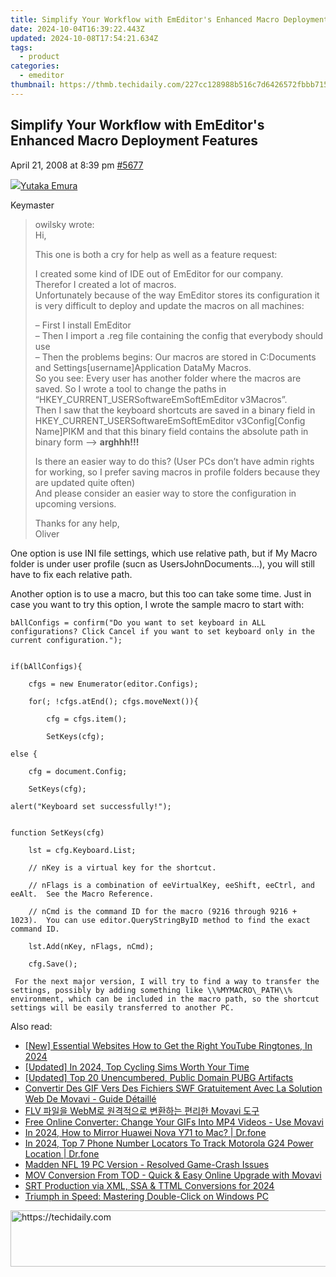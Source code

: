 ```yaml
---
title: Simplify Your Workflow with EmEditor's Enhanced Macro Deployment Features
date: 2024-10-04T16:39:22.443Z
updated: 2024-10-08T17:54:21.634Z
tags:
  - product
categories:
  - emeditor
thumbnail: https://thmb.techidaily.com/227cc128988b516c7d6426572fbbb71529867ec9f293f57740eccc844618f624.jpg
---
```


## Simplify Your Workflow with EmEditor's Enhanced Macro Deployment Features

April 21, 2008 at 8:39 pm [#5677](https://tools.techidaily.com/emeditor/products/) 

[![](https://secure.gravatar.com/avatar/a0a6377144ed3636f985d87303f65ed2?s=80&d=identicon&r=g)Yutaka Emura](https://www.emeditor.com/forums/users/yemura/ "View Yutaka Emura's profile")

Keymaster

> owilsky wrote:  
> Hi,
> 
> This one is both a cry for help as well as a feature request:
> 
> I created some kind of IDE out of EmEditor for our company.  
> Therefor I created a lot of macros.  
> Unfortunately because of the way EmEditor stores its configuration it is very difficult to deploy and update the macros on all machines:
> 
> – First I install EmEditor  
> – Then I import a .reg file containing the config that everybody should use  
> – Then the problems begins: Our macros are stored in C:Documents and Settings\[username\]Application DataMy Macros.   
> So you see: Every user has another folder where the macros are saved. So I wrote a tool to change the paths in “HKEY\_CURRENT\_USERSoftwareEmSoftEmEditor v3Macros”.  
> Then I saw that the keyboard shortcuts are saved in a binary field in HKEY\_CURRENT\_USERSoftwareEmSoftEmEditor v3Config\[Config Name\]PIKM and that this binary field contains the absolute path in binary form —> **arghhh!!!**
> 
> Is there an easier way to do this? (User PCs don’t have admin rights for working, so I prefer saving macros in profile folders because they are updated quite often)  
> And please consider an easier way to store the configuration in upcoming versions.
> 
> Thanks for any help,  
> Oliver

 One option is use INI file settings, which use relative path, but if My Macro folder is under user profile (sucn as UsersJohnDocuments…), you will still have to fix each relative path.

 Another option is to use a macro, but this too can take some time. Just in case you want to try this option, I wrote the sample macro to start with:
	  

	bAllConfigs = confirm("Do you want to set keyboard in ALL configurations? Click Cancel if you want to set keyboard only in the current configuration.");  
	  

	if(bAllConfigs){  

		cfgs = new Enumerator(editor.Configs);  

		for(; !cfgs.atEnd(); cfgs.moveNext()){  

		    cfg = cfgs.item();  

		    SetKeys(cfg);  

	else {  

		cfg = document.Config;  

		SetKeys(cfg);  

	alert("Keyboard set successfully!");  
	  

	function SetKeys(cfg)  

		lst = cfg.Keyboard.List;  

		// nKey is a virtual key for the shortcut.  

		// nFlags is a combination of eeVirtualKey, eeShift, eeCtrl, and eeAlt.  See the Macro Reference.  

		// nCmd is the command ID for the macro (9216 through 9216 + 1023).  You can use editor.QueryStringByID method to find the exact command ID.  

		lst.Add(nKey, nFlags, nCmd);  

		cfg.Save();  

	 For the next major version, I will try to find a way to transfer the settings, possibly by adding something like \\%MYMACRO\_PATH\\% environment, which can be included in the macro path, so the shortcut settings will be easily transferred to another PC.

<ins class="adsbygoogle"
     style="display:block"
     data-ad-format="autorelaxed"
     data-ad-client="ca-pub-7571918770474297"
     data-ad-slot="1223367746"></ins>

<ins class="adsbygoogle"
     style="display:block"
     data-ad-client="ca-pub-7571918770474297"
     data-ad-slot="8358498916"
     data-ad-format="auto"
     data-full-width-responsive="true"></ins>

<span class="atpl-alsoreadstyle">Also read:</span>
<div><ul>
<li><a href="https://fox-direct.techidaily.com/new-essential-websites-how-to-get-the-right-youtube-ringtones-in-2024/"><u>[New] Essential Websites How to Get the Right YouTube Ringtones, In 2024</u></a></li>
<li><a href="https://digital-screen-recording.techidaily.com/updated-in-2024-top-cycling-sims-worth-your-time/"><u>[Updated] In 2024, Top Cycling Sims Worth Your Time</u></a></li>
<li><a href="https://some-approaches.techidaily.com/updated-top-20-unencumbered-public-domain-pubg-artifacts/"><u>[Updated] Top 20 Unencumbered, Public Domain PUBG Artifacts</u></a></li>
<li><a href="https://win-tricks.techidaily.com/convertir-des-gif-vers-des-fichiers-swf-gratuitement-avec-la-solution-web-de-movavi-guide-detaille/"><u>Convertir Des GIF Vers Des Fichiers SWF Gratuitement Avec La Solution Web De Movavi - Guide Détaillé</u></a></li>
<li><a href="https://win-tricks.techidaily.com/flv-webm-movavi/"><u>FLV 파일을 WebM로 원격적으로 변환하는 편리한 Movavi 도구</u></a></li>
<li><a href="https://win-tricks.techidaily.com/free-online-converter-change-your-gifs-into-mp4-videos-use-movavi/"><u>Free Online Converter: Change Your GIFs Into MP4 Videos - Use Movavi</u></a></li>
<li><a href="https://screen-mirror.techidaily.com/in-2024-how-to-mirror-huawei-nova-y71-to-mac-drfone-by-drfone-android/"><u>In 2024, How to Mirror Huawei Nova Y71 to Mac? | Dr.fone</u></a></li>
<li><a href="https://android-location-track.techidaily.com/in-2024-top-7-phone-number-locators-to-track-motorola-g24-power-location-drfone-by-drfone-virtual-android/"><u>In 2024, Top 7 Phone Number Locators To Track Motorola G24 Power Location | Dr.fone</u></a></li>
<li><a href="https://win-answers.techidaily.com/madden-nfl-19-pc-version-resolved-game-crash-issues/"><u>Madden NFL 19 PC Version - Resolved Game-Crash Issues</u></a></li>
<li><a href="https://win-tricks.techidaily.com/mov-conversion-from-tod-quick-and-easy-online-upgrade-with-movavi/"><u>MOV Conversion From TOD - Quick & Easy Online Upgrade with Movavi</u></a></li>
<li><a href="https://article-helps.techidaily.com/srt-production-via-xml-ssa-and-ttml-conversions-for-2024/"><u>SRT Production via XML, SSA & TTML Conversions for 2024</u></a></li>
<li><a href="https://win11.techidaily.com/triumph-in-speed-mastering-double-click-on-windows-pc/"><u>Triumph in Speed: Mastering Double-Click on Windows PC</u></a></li>
</ul></div>

<!-- affiliate ads begin -->
<a href="https://appsumo.8odi.net/c/5597632/2151854/7443" target="_top" id="2151854">
  <img src="//a.impactradius-go.com/display-ad/7443-2151854" border="0" alt="https://techidaily.com" width="600" height="90"/>
</a>
<img height="0" width="0" src="https://appsumo.8odi.net/i/5597632/2151854/7443" style="position:absolute;visibility:hidden;" border="0" />
<!-- affiliate ads end -->

